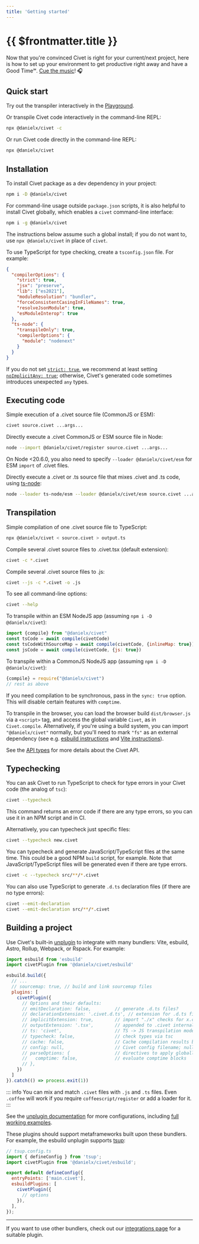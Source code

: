 ```yaml
---
title: 'Getting started'
---
```


# {{ $frontmatter.title }}

Now that you're convinced Civet is right for your current/next project,
here is how to set up your environment to get productive right away and have a Good Time℠.
[Cue&nbsp;the&nbsp;music](https://suno.com/song/55ffcf58-339a-4961-a285-0fbe685885f7)! 🎧

## Quick start

Try out the transpiler interactively in the
[Playground](/playground).

Or transpile Civet code interactively in the command-line REPL:

```sh
npx @danielx/civet -c
```

Or run Civet code directly in the command-line REPL:

```sh
npx @danielx/civet
```

## Installation

To install Civet package as a dev dependency in your project:

```sh
npm i -D @danielx/civet
```

For command-line usage outside `package.json` scripts,
it is also helpful to install Civet globally,
which enables a `civet` command-line interface:

```sh
npm i -g @danielx/civet
```

The instructions below assume such a global install;
if you do not want to, use `npx @danielx/civet` in place of `civet`.

To use TypeScript for type checking, create a `tsconfig.json` file. For example:

```json
{
  "compilerOptions": {
    "strict": true,
    "jsx": "preserve",
    "lib": ["es2021"],
    "moduleResolution": "bundler",
    "forceConsistentCasingInFileNames": true,
    "resolveJsonModule": true,
    "esModuleInterop": true
  },
  "ts-node": {
    "transpileOnly": true,
    "compilerOptions": {
      "module": "nodenext"
    }
  }
}
```

If you do not set
[`strict: true`](https://www.typescriptlang.org/tsconfig#strict), we recommend
at least setting
[`noImplicitAny: true`](https://www.typescriptlang.org/tsconfig#noImplicitAny);
otherwise, Civet's generated code sometimes introduces unexpected `any` types.

## Executing code

Simple execution of a .civet source file (CommonJS or ESM):

```sh
civet source.civet ...args...
```

Directly execute a .civet CommonJS or ESM source file in Node:

```sh
node --import @danielx/civet/register source.civet ...args...
```

On Node <20.6.0, you also need to specify `--loader @danielx/civet/esm`
for ESM `import` of .civet files.

Directly execute a .civet or .ts source file that mixes .civet and .ts code,
using [ts-node](https://typestrong.org/ts-node/):

```sh
node --loader ts-node/esm --loader @danielx/civet/esm source.civet ...args...
```

## Transpilation

Simple compilation of one .civet source file to TypeScript:

```sh
npx @danielx/civet < source.civet > output.ts
```

Compile several .civet source files to .civet.tsx (default extension):

```sh
civet -c *.civet
```

Compile several .civet source files to .js:

```sh
civet --js -c *.civet -o .js
```

To see all command-line options:

```sh
civet --help
```

To transpile within an ESM NodeJS app
(assuming `npm i -D @danielx/civet`):

```js
import {compile} from "@danielx/civet"
const tsCode = await compile(civetCode)
const tsCodeWithSourceMap = await compile(civetCode, {inlineMap: true})
const jsCode = await compile(civetCode, {js: true})
```

To transpile within a CommonJS NodeJS app
(assuming `npm i -D @danielx/civet`):

```js
{compile} = require("@danielx/civet")
// rest as above
```

If you need compilation to be synchronous, pass in the `sync: true` option.
This will disable certain features with `comptime`.

To transpile in the browser, you can load the browser build `dist/browser.js`
via a `<script>` tag, and access the global variable `Civet`, as in
`Civet.compile`.
Alternatively, if you're using a build system, you can import `"@danielx/civet"`
normally, but you'll need to mark `"fs"` as an external dependency
(see e.g. [esbuild instructions](https://esbuild.github.io/api/#external>)
and [Vite instructions](https://vitejs.dev/guide/build#library-mode)).

See the
[API types](https://github.com/DanielXMoore/Civet/blob/main/types/types.d.ts)
for more details about the Civet API.

## Typechecking

You can ask Civet to run TypeScript to check for type errors in your Civet code
(the analog of `tsc`):

```sh
civet --typecheck
```

This command returns an error code if there are any type errors,
so you can use it in an NPM script and in CI.

Alternatively, you can typecheck just specific files:

```sh
civet --typecheck new.civet
```

You can typecheck and generate JavaScript/TypeScript files at the same time.
This could be a good NPM `build` script, for example.
Note that JavaScript/TypeScript files will be generated
even if there are type errors.

```sh
civet -c --typecheck src/**/*.civet
```

You can also use TypeScript to generate `.d.ts` declaration files
(if there are no type errors):

```sh
civet --emit-declaration
civet --emit-declaration src/**/*.civet
```

## Building a project

Use Civet's built-in [unplugin](https://github.com/DanielXMoore/Civet/blob/main/source/unplugin) to integrate with many
bundlers: Vite, esbuild, Astro, Rollup, Webpack, or Rspack.  For example:

```js
import esbuild from 'esbuild'
import civetPlugin from '@danielx/civet/esbuild'

esbuild.build({
  // ...
  // sourcemap: true, // build and link sourcemap files
  plugins: [
    civetPlugin({
      // Options and their defaults:
      // emitDeclaration: false,         // generate .d.ts files?
      // declarationExtension: '.civet.d.ts', // extension for .d.ts files
      // implicitExtension: true,        // import "./x" checks for x.civet
      // outputExtension: '.tsx',        // appended to .civet internally
      // ts: 'civet',                    // TS -> JS transpilation mode
      // typecheck: false,               // check types via tsc
      // cache: false,                   // Cache compilation results based on mtime, useful for watch
      // config: null,                   // Civet config filename; null to skip
      // parseOptions: {                 // directives to apply globally
      //   comptime: false,              // evaluate comptime blocks
      // },
    })
  ]
}).catch(() => process.exit(1))
```

::: info
You can mix and match `.civet` files with `.js` and `.ts` files.
Even `.coffee` will work if you require `coffeescript/register` or add a loader for it.
:::

See the [unplugin documentation](https://github.com/DanielXMoore/Civet/blob/main/source/unplugin) for more configurations,
including [full working examples](https://github.com/DanielXMoore/Civet/blob/main/integration/unplugin-examples).

These plugins should support metaframeworks built upon these bundlers.
For example, the esbuild unplugin supports [tsup](https://github.com/egoist/tsup):

```js
// tsup.config.ts
import { defineConfig } from 'tsup';
import civetPlugin from '@danielx/civet/esbuild';

export default defineConfig({
  entryPoints: ['main.civet'],
  esbuildPlugins: [
    civetPlugin({
      // options
    }),
  ],
});
```

---

If you want to use other bundlers, check out our [integrations page](/integrations) for a suitable plugin.
